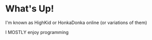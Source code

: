 # What's Up!

I'm known as HighKid or HonkaDonka online (or variations of them)

I MOSTLY enjoy programming

